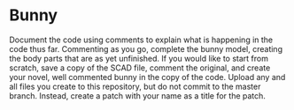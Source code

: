 # Bunny

Document the code using comments to explain what is happening in the code thus far.  Commenting as you go, complete the bunny model, creating the body parts that are as yet unfinished.  If you would like to start from scratch, save a copy of the SCAD file, comment the original, and create your novel, well commented bunny in the copy of the code.  Upload any and all files you create to this repository, but do not commit to the master branch.  Instead, create a patch with your name as a title for the patch.
